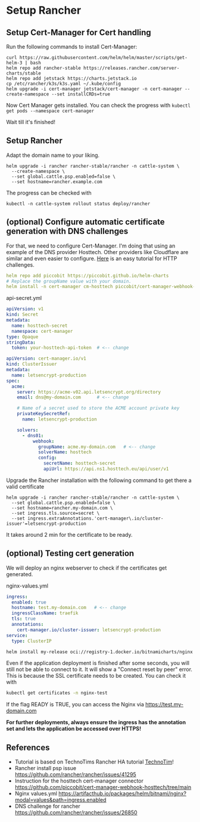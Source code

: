 # Setup Rancher

## Setup Cert-Manager for Cert handling
Run the following commands to install Cert-Manager:

```
curl https://raw.githubusercontent.com/helm/helm/master/scripts/get-helm-3 | bash
helm repo add rancher-stable https://releases.rancher.com/server-charts/stable
helm repo add jetstack https://charts.jetstack.io
cp /etc/rancher/k3s/k3s.yaml ~/.kube/config
helm upgrade -i cert-manager jetstack/cert-manager -n cert-manager --create-namespace --set installCRDs=true 
```

Now Cert Manager gets installed. You can check the progress with
```kubectl get pods --namespace cert-manager```

Wait till it's finished!


## Setup Rancher

Adapt the domain name to your liking.
```
helm upgrade -i rancher rancher-stable/rancher -n cattle-system \
  --create-namespace \
  --set global.cattle.psp.enabled=false \
  --set hostname=rancher.example.com
```

The progress can be checked with
```
kubectl -n cattle-system rollout status deploy/rancher
```

## (optional) Configure automatic certificate generation with DNS challenges

For that, we need to configure Cert-Manager. I'm doing that using an example of the DNS provider Hosttech. Other providers like Cloudflare are similar and even easier to configure. [Here](https://levelup.gitconnected.com/easy-steps-to-install-k3s-with-ssl-certificate-by-traefik-cert-manager-and-lets-encrypt-d74947fe7a8) is an easy tutorial for HTTP challenges.

```yaml
helm repo add piccobit https://piccobit.github.io/helm-charts
# Replace the groupName value with your domain.
helm install -n cert-manager cm-hosttech piccobit/cert-manager-webhook-hosttech --set groupName=acme.my-domain.com
```

api-secret.yml

```yaml
apiVersion: v1
kind: Secret
metadata:
  name: hosttech-secret
  namespace: cert-manager
type: Opaque
stringData:
  token: your-hosttech-api-token  # <-- change
```

```yaml
apiVersion: cert-manager.io/v1
kind: ClusterIssuer
metadata:
  name: letsencrypt-production
spec:
  acme:
    server: https://acme-v02.api.letsencrypt.org/directory
    email: dns@my-domain.com      # <-- change

    # Name of a secret used to store the ACME account private key
    privateKeySecretRef:
      name: letsencrypt-production

    solvers:
      - dns01:
          webhook:
            groupName: acme.my-domain.com   # <-- change
            solverName: hosttech
            config:
              secretName: hosttech-secret
              apiUrl: https://api.ns1.hosttech.eu/api/user/v1
```

Upgrade the Rancher installation with the following command to get there a valid certificate

```
helm upgrade -i rancher rancher-stable/rancher -n cattle-system \
  --set global.cattle.psp.enabled=false \
  --set hostname=rancher.my-domain.com \
  --set ingress.tls.source=secret \
  --set ingress.extraAnnotations.'cert-manager\.io/cluster-issuer'=letsencrypt-production
```

It takes around 2 min for the certificate to be ready.

## (optional) Testing cert generation

We will deploy an nginx webserver to check if the certificates get generated.

nginx-values.yml
```yaml
ingress:
  enabled: true
  hostname: test.my-domain.com   # <-- change
  ingressClassName: traefik
  tls: true
  annotations:
    cert-manager.io/cluster-issuer: letsencrypt-production
service:
  type: ClusterIP
```

```bash
helm install my-release oci://registry-1.docker.io/bitnamicharts/nginx -f nginx-values.yml -n nginx-test --create-namespace
```

Even if the application deployment is finished after some seconds, you will still not be able to connect to it. It will show a "Connect reset by peer" error. This is because the SSL certificate needs to be created. You can check it with

```bash
kubectl get certificates -n nginx-test
```
If the flag READY is TRUE, you can access the Nginx via https://test.my-domain.com

**For further deployments, always ensure the ingress has the annotation set and lets the application be accessed over HTTPS!**

## References
* Tutorial is based on TechnoTims Rancher HA tutorial [TechnoTim](https://docs.technotim.live/posts/rancher-ha-install/)!
* Rancher install psp issue https://github.com/rancher/rancher/issues/41295
* Instruction for the hosttech cert-manager connector https://github.com/piccobit/cert-manager-webhook-hosttech/tree/main
* Nginx values.yml https://artifacthub.io/packages/helm/bitnami/nginx?modal=values&path=ingress.enabled
* DNS challenge for rancher https://github.com/rancher/rancher/issues/26850
